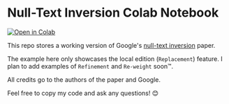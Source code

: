 # Null-Text Inversion Colab Notebook

<a href="https://colab.research.google.com/github/ouhenio/null-text-inversion-colab/blob/main/null_text_inversion.ipynb">
  <img src="https://colab.research.google.com/assets/colab-badge.svg"
      alt="Open in Colab"
  />
</a>

This repo stores a working version of Google's [null-text inversion](https://github.com/google/prompt-to-prompt) paper.

The example here only showcases the local edition (`Replacement`) feature. I plan to add examples of `Refinement` and `Re-weight` soon:tm:.

All credits go to the authors of the paper and Google.

Feel free to copy my code and ask any questions! :blush:
